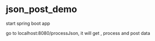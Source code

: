 # json_post_demo
start spring boot app

go to localhost:8080/processJson, it will get , process and post data
